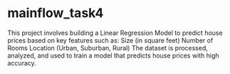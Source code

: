 # mainflow_task4
This project involves building a Linear Regression Model to predict house prices based on key features such as:  Size (in square feet)  Number of Rooms  Location (Urban, Suburban, Rural)  The dataset is processed, analyzed, and used to train a model that predicts house prices with high accuracy.
